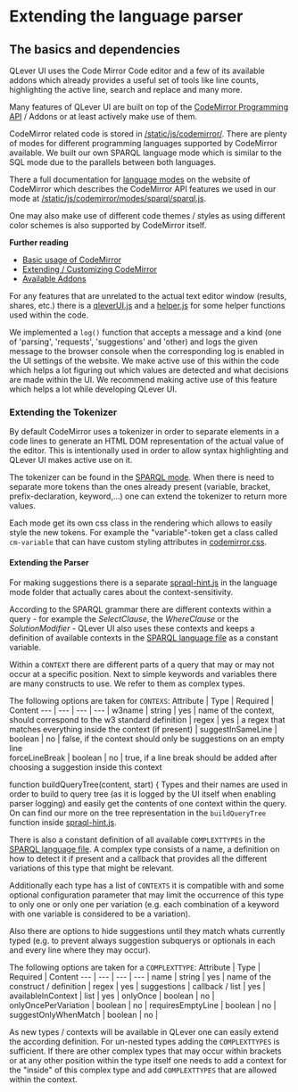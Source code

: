# Extending the language parser

## The basics and dependencies
QLever UI uses the Code Mirror Code editor and a few of its available addons which already provides a useful set of tools like line counts, highlighting the active line, search and replace and many more.

Many features of QLever UI are built on top of the [CodeMirror Programming API](https://codemirror.net/doc/manual.html#api) / Addons or at least actively make use of them.

CodeMirror related code is stored in [/static/js/codemirror/](/backend/static/js/codemirror/). There are plenty of modes for different programming languages supported by CodeMirror available. We built our own SPARQL language mode which is similar to the SQL mode due to the parallels between both languages.

There a full documentation for [language modes](https://codemirror.net/doc/manual.html#modeapi) on the website of CodeMirror which describes the CodeMirror API features we used in our mode at [/static/js/codemirror/modes/sparql/sparql.js](/backend/static/js/codemirror/modes/sparql/sparql.js).

One may also make use of different code themes / styles as using different color schemes is also supported by CodeMirror itself.

**Further reading**
- [Basic usage of CodeMirror](https://codemirror.net/doc/manual.html)
- [Extending / Customizing CodeMirror](https://codemirror.net/doc/manual.html#api)
- [Available Addons](https://codemirror.net/doc/manual.html#addons)

For any features that are unrelated to the actual text editor window (results, shares, etc.) there is a [qleverUI.js](/backend/static/js/qleverUI.js) and a [helper.js](/backend/static/js/helper.js) for some helper functions used within the code.

We implemented a `log()` function that accepts a message and a kind (one of 'parsing', 'requests', 'suggestions' and 'other) and logs the given message to the browser console when the corresponding log is enabled in the UI settings of the website. We make active use of this within the code which helps a lot figuring out which values are detected and what decisions are made within the UI. We recommend making active use of this feature which helps a lot while developing QLever UI. 

### Extending the Tokenizer
By default CodeMirror uses a tokenizer in order to separate elements in a code lines to generate an HTML DOM representation of the actual value of the editor. This is intentionally used in order to allow syntax highlighting and QLever UI makes active use on it.

The tokenizer can be found in the [SPARQL mode](/backend/static/js/codemirror/modes/sparql/sparql.js). When there is need to separate more tokens than the ones already present (variable, bracket, prefix-declaration, keyword,...) one can extend the tokenizer to return more values.

Each mode get its own css class in the rendering which allows to easily style the new tokens. For example the "variable"-token get a class called `cm-variable` that can have custom styling attributes in [codemirror.css](/backend/static/css/codemirror.css).
#### Extending the Parser
For making suggestions there is a separate [spraql-hint.js](/backend/static/js/codemirror/modes/sparql/sparql-hint.js) in the language mode folder that actually cares about the context-sensitivity.

According to the SPARQL grammar there are different contexts within a query - for example the *SelectClause*, the *WhereClause* or the *SolutionModifier* - QLever UI also uses these contexts and keeps a definition of available contexts in the [SPARQL language file](/backend/static/js/codemirror/modes/sparql/sparql.js) as a constant variable.

Within a `CONTEXT` there are different parts of a query that may or may not occur at a specific position. Next to simple keywords and variables there are many constructs to use. We refer to them as complex types.

The following options are taken for `CONTEXS`:
Attribute | Type | Required | Content 
--- | --- | --- | --- |
w3name | string | yes | name of the context, should correspond to the w3 standard
definition | regex | yes | a regex that matches everything inside the context (if present) |
suggestInSameLine | boolean | no | false, if the context should only be suggestions on an empty line  
forceLineBreak | boolean | no | true, if a line break should be added after choosing a suggestion inside this context

function buildQueryTree(content, start) {
Types and their names are used in order to build to query tree (as it is logged by the UI itself when enabling parser logging) and easily get the contents of one context within the query. On can find our more on the tree representation in the `buildQueryTree` function inside [spraql-hint.js](/backend/static/js/codemirror/modes/sparql/sparql-hint.js). 

There is also a constant definition of all available `COMPLEXTTYPES` in the [SPARQL language file](/backend/static/js/codemirror/modes/sparql/sparql.js). A complex type consists of a name, a definition on how to detect it if present and a callback that provides all the different variations of this type that might be relevant.

Additionally each type has a list of `CONTEXTS` it is compatible with and some optional configuration parameter that may limit the occurrence of this type to only one or only one per variation (e.g. each combination of a keyword with one variable is considered to be a variation).

Also there are options to hide suggestions until they match whats currently typed (e.g. to prevent always suggestion subquerys or optionals in each and every line where they may occur).

The following options are taken for a `COMPLEXTTYPE`:
Attribute | Type | Required | Content 
--- | --- | --- | --- |
name | string | yes | name of the construct / 
definition | regex | yes |
suggestions | callback / list | yes |
availableInContext | list | yes |
onlyOnce | boolean | no |
onlyOncePerVariation | boolean | no |
requiresEmptyLine | boolean | no | 
suggestOnlyWhenMatch | boolean | no |



As new types / contexts will be available in QLever one can easily extend the according definition. For un-nested types adding the `COMPLEXTTYPES` is sufficient. If there are other complex types that may occur within brackets or at any other position within the type itself one needs to add a context for the "inside" of this complex type and add `COMPLEXTTYPES` that are allowed within the context. 

